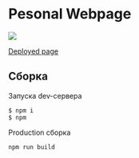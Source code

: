 # Pesonal Webpage
![](https://github.com/anatolyefimov/personal-page/workflows/Lint%20and%20Deploy/badge.svg)

[Deployed page](https://anatolyefimov.github.io/personal-page/)  
## Сборка

Запуска dev-сервера
```
$ npm i  
$ npm 
```
Production сборка
```
npm run build
```
